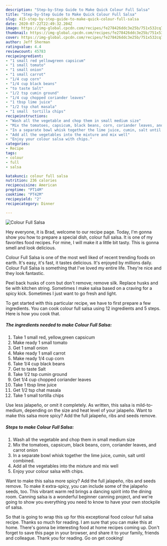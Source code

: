 ```yaml
---
description: "Step-by-Step Guide to Make Quick Colour Full Salsa"
title: "Step-by-Step Guide to Make Quick Colour Full Salsa"
slug: 415-step-by-step-guide-to-make-quick-colour-full-salsa
date: 2020-07-22T22:49:32.204Z
image: https://img-global.cpcdn.com/recipes/fe278426ddc3e25b/751x532cq70/colour-full-salsa-recipe-main-photo.jpg
thumbnail: https://img-global.cpcdn.com/recipes/fe278426ddc3e25b/751x532cq70/colour-full-salsa-recipe-main-photo.jpg
cover: https://img-global.cpcdn.com/recipes/fe278426ddc3e25b/751x532cq70/colour-full-salsa-recipe-main-photo.jpg
author: Jeff Sherman
ratingvalue: 4.4
reviewcount: 45783
recipeingredient:
- "1 small red yellowgreen capsicum"
- "1 small tomato"
- "1 small onion"
- "1 small carrot"
- "1/4 cup corn"
- "1/4 cup black beans"
- "to taste Salt"
- "1/2 tsp cumin ground"
- "1/4 cup chopped coriander leaves"
- "1 tbsp lime juice"
- "1/2 tsp chat masala"
- "1 small  tortilla chips"
recipeinstructions:
- "Wash all the vegetable and chop them in small medium size"
- "Mix the tomatoes, capsicum, black beans, corn, coriander leaves, and carrot onion"
- "In a separate bowl whisk together the lime juice, cumin, salt until combined."
- "Add all the vegetables into the mixture and mix well"
- "Enjoy your colour salsa with chips."
categories:
- Recipe
tags:
- colour
- full
- salsa

katakunci: colour full salsa 
nutrition: 236 calories
recipecuisine: American
preptime: "PT14M"
cooktime: "PT42M"
recipeyield: "2"
recipecategory: Dinner

---
```



![Colour Full Salsa](https://img-global.cpcdn.com/recipes/fe278426ddc3e25b/751x532cq70/colour-full-salsa-recipe-main-photo.jpg)

Hey everyone, it is Brad, welcome to our recipe page. Today, I'm gonna show you how to prepare a special dish, colour full salsa. It is one of my favorites food recipes. For mine, I will make it a little bit tasty. This is gonna smell and look delicious.

Colour Full Salsa is one of the most well liked of recent trending foods on earth. It's easy, it's fast, it tastes delicious. It's enjoyed by millions daily. Colour Full Salsa is something that I've loved my entire life. They're nice and they look fantastic.

Peel back husks of corn but don&#39;t remove; remove silk. Replace husks and tie with kitchen string. Sometimes I make salsa based on a craving for a spicy kick. Sometimes I just want to go fresh and light.


To get started with this particular recipe, we have to first prepare a few ingredients. You can cook colour full salsa using 12 ingredients and 5 steps. Here is how you cook that.

<!--inarticleads1-->

##### The ingredients needed to make Colour Full Salsa:

1. Take 1 small red, yellow,green capsicum
1. Make ready 1 small tomato
1. Get 1 small onion
1. Make ready 1 small carrot
1. Make ready 1/4 cup corn
1. Take 1/4 cup black beans
1. Get to taste Salt
1. Take 1/2 tsp cumin ground
1. Get 1/4 cup chopped coriander leaves
1. Take 1 tbsp lime juice
1. Get 1/2 tsp chat masala
1. Take 1 small  tortilla chips


Use less jalapeño, or omit it completely. As written, this salsa is mild-to-medium, depending on the size and heat level of your jalapeño. Want to make this salsa more spicy? Add the full jalapeño, ribs and seeds remove. 

<!--inarticleads2-->

##### Steps to make Colour Full Salsa:

1. Wash all the vegetable and chop them in small medium size
1. Mix the tomatoes, capsicum, black beans, corn, coriander leaves, and carrot onion
1. In a separate bowl whisk together the lime juice, cumin, salt until combined.
1. Add all the vegetables into the mixture and mix well
1. Enjoy your colour salsa with chips.


Want to make this salsa more spicy? Add the full jalapeño, ribs and seeds remove. To make it extra-spicy, you can include some of the jalapeño seeds, too. This vibrant warm red brings a dancing spirit into the dining room. Canning salsa is a wonderful beginner canning project, and we&#39;re going to show you everything you need to know to have your own stockpile of salsa. 

So that is going to wrap this up for this exceptional food colour full salsa recipe. Thanks so much for reading. I am sure that you can make this at home. There's gonna be interesting food at home recipes coming up. Don't forget to save this page in your browser, and share it to your family, friends and colleague. Thank you for reading. Go on get cooking!
